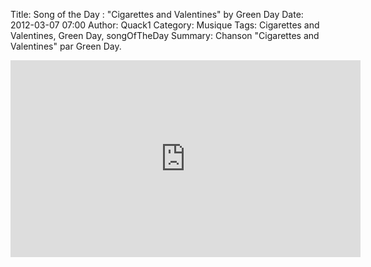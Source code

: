 Title: Song of the Day : "Cigarettes and Valentines" by Green Day
Date: 2012-03-07 07:00
Author: Quack1
Category: Musique
Tags: Cigarettes and Valentines, Green Day, songOfTheDay
Summary: Chanson "Cigarettes and Valentines" par Green Day.

<iframe width="560" height="315" src="http://www.youtube.com/embed/hcOFdZkBZRU" frameborder="0" allowfullscreen></iframe>
